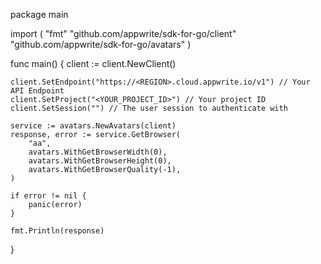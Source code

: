 package main

import (
    "fmt"
    "github.com/appwrite/sdk-for-go/client"
    "github.com/appwrite/sdk-for-go/avatars"
)

func main() {
    client := client.NewClient()

    client.SetEndpoint("https://<REGION>.cloud.appwrite.io/v1") // Your API Endpoint
    client.SetProject("<YOUR_PROJECT_ID>") // Your project ID
    client.SetSession("") // The user session to authenticate with

    service := avatars.NewAvatars(client)
    response, error := service.GetBrowser(
        "aa",
        avatars.WithGetBrowserWidth(0),
        avatars.WithGetBrowserHeight(0),
        avatars.WithGetBrowserQuality(-1),
    )

    if error != nil {
        panic(error)
    }

    fmt.Println(response)
}
